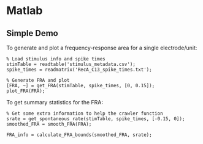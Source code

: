 # Matlab

## Simple Demo
To generate and plot a frequency-response area for a single electrode/unit:

```
% Load stimulus info and spike times
stimTable = readtable('stimulus_metadata.csv');
spike_times = readmatrix('RecA_C13_spike_times.txt');

% Generate FRA and plot
[FRA, ~] = get_FRA(stimTable, spike_times, [0, 0.15]);
plot_FRA(FRA);
```
To get summary statistics for the FRA:
```
% Get some extra information to help the crawler function
srate = get_spontaneous_rate(stimTable, spike_times, [-0.15, 0]);
smoothed_FRA = smooth_FRA(FRA);

FRA_info = calculate_FRA_bounds(smoothed_FRA, srate);

```

